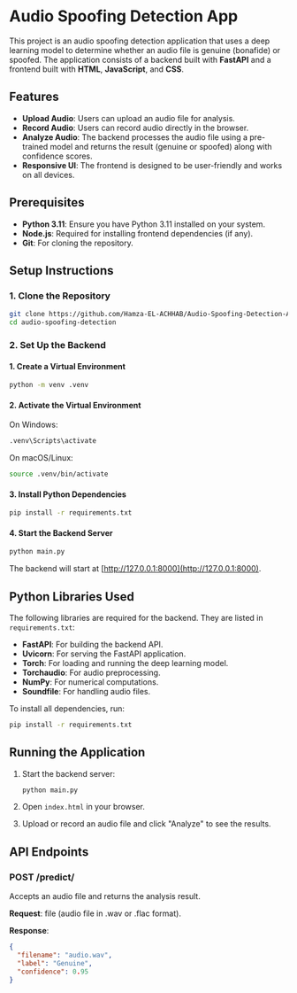 # Audio Spoofing Detection App

This project is an audio spoofing detection application that uses a deep learning model to determine whether an audio file is genuine (bonafide) or spoofed. The application consists of a backend built with **FastAPI** and a frontend built with **HTML**, **JavaScript**, and **CSS**.

## Features

- **Upload Audio**: Users can upload an audio file for analysis.
- **Record Audio**: Users can record audio directly in the browser.
- **Analyze Audio**: The backend processes the audio file using a pre-trained model and returns the result (genuine or spoofed) along with confidence scores.
- **Responsive UI**: The frontend is designed to be user-friendly and works on all devices.

## Prerequisites

- **Python 3.11**: Ensure you have Python 3.11 installed on your system.
- **Node.js**: Required for installing frontend dependencies (if any).
- **Git**: For cloning the repository.

## Setup Instructions

### 1. Clone the Repository

```bash
git clone https://github.com/Hamza-EL-ACHHAB/Audio-Spoofing-Detection-App.git
cd audio-spoofing-detection
```

### 2. Set Up the Backend

#### 1. Create a Virtual Environment

```bash
python -m venv .venv
```

#### 2. Activate the Virtual Environment

On Windows:

```bash
.venv\Scripts\activate
```

On macOS/Linux:

```bash
source .venv/bin/activate
```

#### 3. Install Python Dependencies

```bash
pip install -r requirements.txt
```

#### 4. Start the Backend Server

```bash
python main.py
```

The backend will start at [http://127.0.0.1:8000](http://127.0.0.1:8000).

## Python Libraries Used

The following libraries are required for the backend. They are listed in `requirements.txt`:

- **FastAPI**: For building the backend API.
- **Uvicorn**: For serving the FastAPI application.
- **Torch**: For loading and running the deep learning model.
- **Torchaudio**: For audio preprocessing.
- **NumPy**: For numerical computations.
- **Soundfile**: For handling audio files.

To install all dependencies, run:

```bash
pip install -r requirements.txt
```

## Running the Application

1. Start the backend server:

   ```bash
   python main.py
   ```

2. Open `index.html` in your browser.

3. Upload or record an audio file and click "Analyze" to see the results.

## API Endpoints

### POST /predict/

Accepts an audio file and returns the analysis result.

**Request**: file (audio file in .wav or .flac format).

**Response**:

```json
{
  "filename": "audio.wav",
  "label": "Genuine",
  "confidence": 0.95
}
```
